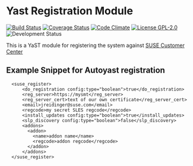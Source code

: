 Yast Registration Module
========================

[![Build Status](https://travis-ci.org/yast/yast-registration.png?branch=master)](https://travis-ci.org/yast/yast-registration)
[![Coverage Status](https://coveralls.io/repos/yast/yast-registration/badge.png)](https://coveralls.io/r/yast/yast-registration)
[![Code Climate](https://codeclimate.com/github/yast/yast-registration.png)](https://codeclimate.com/github/yast/yast-registration)
[![License GPL-2.0](http://b.repl.ca/v1/license-GPL--2.0-blue.png)](http://www.gnu.org/licenses/gpl-2.0-standalone.html)
![Development Status](http://b.repl.ca/v1/status-development-yellow.png)

This is a YaST module for registering the system against [SUSE Customer Center](https://scc.suse.com)


Example Snippet for Autoyast registration
-----------------------------------------
```
  <suse_register>
      <do_registration config:type="boolean">true</do_registration>
      <reg_server>https://mysmt</reg_server>
      <reg_server_cert>text of our own certificate</reg_server_cert>
      <email>jreidinger@suse.com</email>
      <regcode>my secret SLES regcode</regcode>
      <install_updates config:type="boolean">true</install_updates>
      <slp_discovery config:type="boolean">false</slp_discovery>
      <addons>
        <addon>
          <name>addon name</name>
          <regcode>addon regcode</regcode>
        </addon>
      </addons>
  </suse_register>
```
